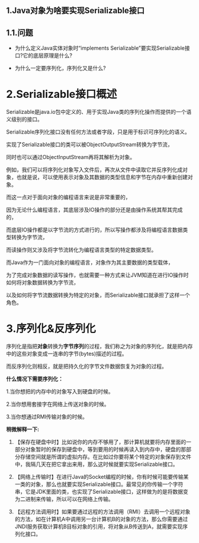 ## 1.Java对象为啥要实现Serializable接口

## 1.1.问题

* 为什么定义Java实体对象时“implements Serializable”要实现Serializable接口?它的底层原理是什么?

* 为什么一定要序列化，序列化又是什么?

# 2.**Serializable接口概述**

Serializable是java.io包中定义的、用于实现Java类的序列化操作而提供的一个语义级别的接口。

Serializable序列化接口没有任何方法或者字段，只是用于标识可序列化的语义。

实现了Serializable接口的类可以被ObjectOutputStream转换为字节流，

同时也可以通过ObjectInputStream再将其解析为对象。

例如，我们可以将序列化对象写入文件后，再次从文件中读取它并反序列化成对象，也就是说，可以使用表示对象及其数据的类型信息和字节在内存中重新创建对象。

而这一点对于面向对象的编程语言来说是非常重要的，

因为无论什么编程语言，其底层涉及IO操作的部分还是由操作系统其帮其完成的，

而底层IO操作都是以字节流的方式进行的，所以写操作都涉及将编程语言数据类型转换为字节流，

而读操作则又涉及将字节流转化为编程语言类型的特定数据类型。

而Java作为一门面向对象的编程语言，对象作为其主要数据的类型载体，

为了完成对象数据的读写操作，也就需要一种方式来让JVM知道在进行IO操作时如何将对象数据转换为字节流，

以及如何将字节流数据转换为特定的对象，而Serializable接口就承担了这样一个角色。

# 3.**序列化&反序列化**

序列化是指把**对象**转换为**字节序列**的过程，我们称之为对象的序列化，就是把内存中的这些对象变成一连串的字节\(bytes\)描述的过程。

而反序列化则相反，就是把持久化的字节文件数据恢复为对象的过程。

**什么情况下需要序列化：**

1.当你想把的内存中的对象写入到硬盘的时候。

2.当你想用套接字在网络上传送对象的时候。

3.当你想通过RMI传输对象的时候。

**稍微解释一下:**

1. 【保存在硬盘中时】比如说你的内存不够用了，那计算机就要将内存里面的一部分对象暂时的保存到硬盘中，等到要用的时候再读入到内存中，硬盘的那部分存储空间就是所谓的虚拟内存。在比如过你要将某个特定的对象保存到文件中，我隔几天在把它拿出来用，那么这时候就要实现Serializable接口。

2. 【网络上传输时】在进行Java的Socket编程的时候，你有时候可能要传输某一类的对象，那么也就要实现Serializable接口。最常见的你传输一个字符串，它是JDK里面的类，也实现了Serializable接口，这样做为的是将数据变为二进制来传输，所以可以在网络上传输。

3. 【远程方法调用时】如果要通过远程的方法调用（RMI）去调用一个远程对象的方法，如在计算机A中调用另一台计算机B的对象的方法，那么你需要通过JNDI服务获取计算机B目标对象的引用，将对象从B传送到A，就需要实现序列化接口。




